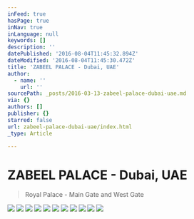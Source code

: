 ```yaml
---
inFeed: true
hasPage: true
inNav: true
inLanguage: null
keywords: []
description: ''
datePublished: '2016-08-04T11:45:32.894Z'
dateModified: '2016-08-04T11:45:30.472Z'
title: 'ZABEEL PALACE - Dubai, UAE'
author:
  - name: ''
    url: ''
sourcePath: _posts/2016-03-13-zabeel-palace-dubai-uae.md
via: {}
authors: []
publisher: {}
starred: false
url: zabeel-palace-dubai-uae/index.html
_type: Article

---
```

# ZABEEL PALACE - Dubai, UAE

> Royal Palace - Main Gate and West Gate

![](https://the-grid-user-content.s3-us-west-2.amazonaws.com/deb9ef2d-d143-4aa1-a1b4-b9855b670af6.jpg)
![](https://the-grid-user-content.s3-us-west-2.amazonaws.com/c806cd57-ed42-4303-bc79-33bd1352c1d2.jpg)
![](https://the-grid-user-content.s3-us-west-2.amazonaws.com/a0908421-d274-49a7-81b3-2a71ac33b5c2.jpg)
![](https://the-grid-user-content.s3-us-west-2.amazonaws.com/311d901e-396a-4c25-a0de-8ed115a43252.jpg)
![](https://the-grid-user-content.s3-us-west-2.amazonaws.com/7aabb03b-e203-4c35-9882-7b41328d59aa.jpg)
![](https://the-grid-user-content.s3-us-west-2.amazonaws.com/887fca72-9083-40c9-ba47-cb99ae5227dc.jpg)
![](https://the-grid-user-content.s3-us-west-2.amazonaws.com/c02d04d1-800a-46ad-a3a5-efdddc2c58d2.jpg)
![](https://the-grid-user-content.s3-us-west-2.amazonaws.com/22e6425f-b426-410d-aca3-e45cc740f225.jpg)
![](https://the-grid-user-content.s3-us-west-2.amazonaws.com/b00e6d5f-1218-4637-b446-5903589fd918.jpg)
![](https://the-grid-user-content.s3-us-west-2.amazonaws.com/835dea99-7f18-4e59-9d54-ffb6ac658d0e.jpg)
![](https://the-grid-user-content.s3-us-west-2.amazonaws.com/540fdf89-9f11-4e3e-87b1-a2b4d6972c8f.jpg)